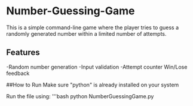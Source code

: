 # Number-Guessing-Game

This is a simple command-line game where the player tries to guess a randomly generated number within a limited number of attempts.

## Features
-Random number generation
-Input validation
-Attempt counter
Win/Lose feedback

##How to Run
 Make sure "python" is already installed on your system

 Run the file using:
 '''bash
 python NumberGuessingGame.py
